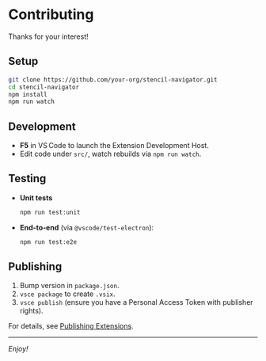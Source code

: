 # Contributing

Thanks for your interest!  

## Setup

```bash
git clone https://github.com/your-org/stencil-navigator.git
cd stencil-navigator
npm install
npm run watch
```

## Development

- **F5** in VS Code to launch the Extension Development Host.  
- Edit code under `src/`, watch rebuilds via `npm run watch`.

## Testing

- **Unit tests**  
  ```bash
  npm run test:unit
  ```
- **End‑to‑end** (via `@vscode/test-electron`):  
  ```bash
  npm run test:e2e
  ```

## Publishing

1. Bump version in `package.json`.  
2. `vsce package` to create `.vsix`.  
3. `vsce publish` (ensure you have a Personal Access Token with publisher rights).  

For details, see [Publishing Extensions](https://code.visualstudio.com/api/working-with-extensions/publishing-extension).

---

_Enjoy!_  
